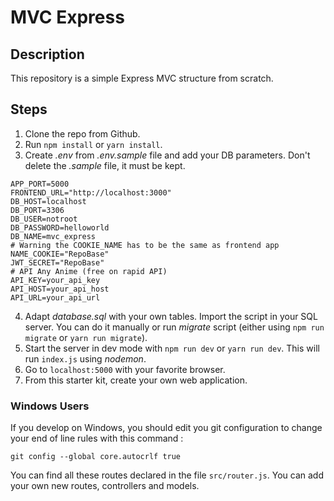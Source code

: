 # MVC Express

## Description

This repository is a simple Express MVC structure from scratch.

## Steps

1. Clone the repo from Github.
2. Run `npm install` or `yarn install`.
3. Create _.env_ from _.env.sample_ file and add your DB parameters. Don't delete the _.sample_ file, it must be kept.

```
APP_PORT=5000
FRONTEND_URL="http://localhost:3000"
DB_HOST=localhost
DB_PORT=3306
DB_USER=notroot
DB_PASSWORD=helloworld
DB_NAME=mvc_express
# Warning the COOKIE_NAME has to be the same as frontend app
NAME_COOKIE="RepoBase"
JWT_SECRET="RepoBase"
# API Any Anime (free on rapid API)
API_KEY=your_api_key
API_HOST=your_api_host
API_URL=your_api_url
```

4. Adapt _database.sql_ with your own tables. Import the script in your SQL server. You can do it manually or run _migrate_ script (either using `npm run migrate` or `yarn run migrate`).
5. Start the server in dev mode with `npm run dev` or `yarn run dev`. This will run `index.js` using _nodemon_.
6. Go to `localhost:5000` with your favorite browser.
7. From this starter kit, create your own web application.

### Windows Users

If you develop on Windows, you should edit you git configuration to change your end of line rules with this command :

`git config --global core.autocrlf true`

You can find all these routes declared in the file `src/router.js`. You can add your own new routes, controllers and models.
